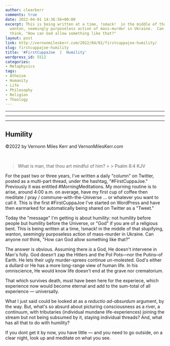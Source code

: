 ```yaml
---
author: clearkerr
comments: true
date: 2022-04-01 14:36:56+00:00
excerpt: This is being written at a time, !smack!  in the middle of that stupifying,
  wanton, seemingly purposeless action of mass-murder in Ukraine.  Can anyone not
  think, "How can God allow something like that?"
layout: post
link: http://vernonmileskerr.com/2022/04/01/firstcuppajoe-humility/
slug: firstcuppajoe-humility
title: '#FirstCuppaJoe  |  Humility'
wordpress_id: 5512
categories:
- Metaphysics
tags:
- Atheism
- Humanity
- Life
- Philosophy
- Religion
- Theology
---
```


* * *

* * *

* * *




## Humility




©2022 by Vernonn Miles Kerr and VernonMilesKerr.com




 






<blockquote>What is man, that thou art mindful of him?
> 
> Psalm 8:4  KJV</blockquote>







For the past two or three years, I've written a daily "column" on Twitter, posted as a multi-part thread, under the hashtag, "#FirstCuppaJoe."  Previously it was entitled #MorningMeditations.  My morning routine is to arise, around 4:00 a.m. on average, have my first cup of coffee then meditate / pray / commune-with-the-Universe ... or whatever you want to call it.  This is the first #FirstCuppaJoe  I've started on WordPress and have then earmarked for automatically being shared on Twitter as a "Tweet."







  Today the "message" I'm getting is about humility:  not humility before people but humility before the Universe, or "God" if you are of a religious bent.  This is being written at a time, !smack!  in the middle of that stupifying, wanton, seemingly purposeless action of mass-murder in Ukraine.  Can anyone _not_ think, "How can God allow something like that?"  







  The answer is obvious. Assuming there _is_ a God, He doesn't intervene in Man's folly.  God doesn't zap the Hitlers and the Pol Pots—nor the Putins–of Earth.  He lets their ugly murder-sprees continue un-molested. God's either a dullard or He has a more long-range view of human life.  In his omniscience, He would know life doesn't end at the grave nor crematorium.  







  That which survives death, must have been here for the experiece, which experience now would become eternal and add to the sum-total of all experience — universally. 







  What I just said could be looked at as a _reductio ad-absurdum_ argument, by the way.  But, what's so absurd about picturing  consciousness as a river, a continuum, with tributaries (individual mundane life-experiences) joining the stream but not being subsumed by it, staying individual threads?  And, what has all that to do with humility?







  If you dont get it by now, you have little — and you need to go outside, on a clear night, look up and meditate on what you see.





































































